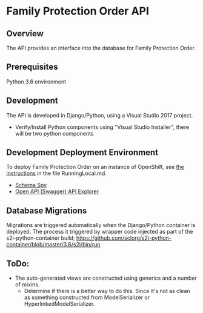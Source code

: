 # Family Protection Order API

## Overview

The API provides an interface into the database for Family Protection Order.

## Prerequisites

Python 3.6 environment

## Development

The API is developed in Django/Python, using a Visual Studio 2017 project. 
- Verify/Install Python components using "Visual Studio Installer", there will be two python components

## Development Deployment Environment

To deploy Family Protection Order on an instance of OpenShift, see [the instructions](../RunningLocal.md) in the file RunningLocal.md.

- [Schema Spy](http://schema-spy-qjtfov.pathfinder.gov.bc.ca/)
- [Open API (Swagger) API Explorer](http://django-qjtfov.pathfinder.gov.bc.ca/api/v1/)

## Database Migrations

Migrations are triggered automatically when the Django/Python container is deployed.  The process it triggered by wrapper code injected as part of the s2i-python-container build; https://github.com/sclorg/s2i-python-container/blob/master/3.6/s2i/bin/run

## ToDo:
- The auto-generated views are constructed using generics and a number of mixins.
  - Determine if there is a better way to do this.  Since it's not as clean as something constructed from ModelSerializer or HyperlinkedModelSerializer.
